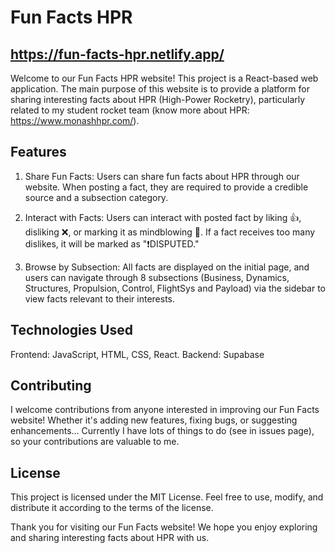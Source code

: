# Fun Facts HPR
## https://fun-facts-hpr.netlify.app/ 

Welcome to our Fun Facts HPR website! This project is a React-based web application. The main purpose of this website is to provide a platform for sharing interesting facts about HPR (High-Power Rocketry), particularly related to my student rocket team (know more about HPR: https://www.monashhpr.com/).

## Features
1. Share Fun Facts: Users can share fun facts about HPR through our website. When posting a fact, they are required to provide a credible source and a subsection category.
   
2. Interact with Facts: Users can interact with posted fact by liking 👍, disliking ❌, or marking it as mindblowing 🤯. If a fact receives too many dislikes, it will be marked as "❗️DISPUTED."
   
3. Browse by Subsection: All facts are displayed on the initial page, and users can navigate through 8 subsections (Business, Dynamics, Structures, Propulsion, Control, FlightSys and Payload) via the sidebar to view facts relevant to their interests.

## Technologies Used
Frontend: JavaScript, HTML, CSS, React. Backend: Supabase

## Contributing
I welcome contributions from anyone interested in improving our Fun Facts website! Whether it's adding new features, fixing bugs, or suggesting enhancements... Currently I have lots of things to do (see in issues page), so your contributions are valuable to me. 


## License
This project is licensed under the MIT License. Feel free to use, modify, and distribute it according to the terms of the license.

Thank you for visiting our Fun Facts website! We hope you enjoy exploring and sharing interesting facts about HPR with us.
